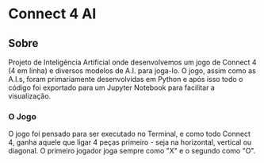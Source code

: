 # Connect 4 AI

## Sobre
Projeto de Inteligência Artificial onde desenvolvemos um jogo de Connect 4 (4 em linha) e diversos modelos de A.I. para joga-lo. O jogo, assim como as A.I.s, foram primariamente desenvolvidas em Python
e após isso todo o código foi exportado para um Jupyter Notebook para facilitar a visualização.

### O Jogo
O jogo foi pensado para ser executado no Terminal, e como todo Connect 4, ganha aquele que ligar 4 peças primeiro - seja na horizontal, vertical ou diagonal. O primeiro jogador joga sempre como "X" e o 
segundo como "O".
